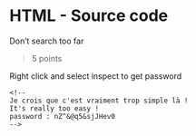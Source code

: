 # HTML - Source code
Don’t search too far
> 5 points

Right click and select inspect to get password 

    <!--
    Je crois que c'est vraiment trop simple là !
    It's really too easy !
    password : nZ^&@q5&sjJHev0
    -->
